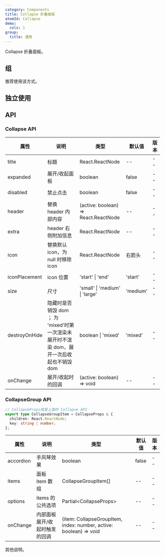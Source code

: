 ```yaml
---
category: Components
title: Collapse 折叠面板
atomId: Collapse
demo:
  cols: 1
group:
  title: 通用
---
```


Collapse 折叠面板。

## 组

推荐使用该方式。

<!-- prettier-ignore -->
<code src="./demo/basic.tsx"></code>
<code src="./demo/expanded.tsx"></code>
<code src="./demo/disabled.tsx"></code>
<code src="./demo/extra.tsx"></code>
<code src="./demo/icon.tsx"></code>
<code src="./demo/icon-placement.tsx"></code>
<code src="./demo/nest.tsx"></code>
<code src="./demo/accordion.tsx"></code>
<code src="./demo/size.tsx"></code>

## 独立使用

<!-- prettier-ignore -->
<code src="./demo/independent.tsx"></code>

## API

### Collapse API

| 属性          | 说明                                                                                       | 类型                                 | 默认值   | 版本 |
| ------------- | ------------------------------------------------------------------------------------------ | ------------------------------------ | -------- | ---- |
| title         | 标题                                                                                       | React.ReactNode                      | --       | --   |
| expanded      | 展开/收起面板                                                                              | boolean                              | false    | --   |
| disabled      | 禁止点击                                                                                   | boolean                              | false    | --   |
| header        | 替换 header 内部内容                                                                       | (active: boolean) => React.ReactNode | --       | --   |
| extra         | header 右侧附加信息                                                                        | React.ReactNode                      | --       | --   |
| icon          | 替换默认 icon，为 null 时移除 icon                                                         | React.ReactNode                      | 右箭头   | --   |
| iconPlacement | icon 位置                                                                                  | 'start' \| 'end'                     | 'start'  | --   |
| size          | 尺寸                                                                                       | 'small' \| 'medium' \| 'large'       | 'medium' | --   |
| destroyOnHide | 隐藏时是否销毁 dom ； 为 'mixed'时第一次渲染未展开时不渲染 dom，展开一次后收起也不销毁 dom | boolean \| 'mixed'                   | 'mixed'  | --   |
| onChange      | 展开/收起时的回调                                                                          | (active: boolean) => void            | --       | --   |

### CollapseGroup API

```typescript
// CollapseProps就是上面的 Collapse API
export type CollapseGroupItem = CollapseProps & {
  children: React.ReactNode;
  key: string | number;
};
```

| 属性      | 说明                          | 类型                                                              | 默认值 | 版本 |
| --------- | ----------------------------- | ----------------------------------------------------------------- | ------ | ---- |
| accordion | 手风琴效果                    | boolean                                                           | false  | --   |
| items     | 面板 item 数组                | CollapseGroupItem[]                                               | --     | --   |
| options   | items 的公共选项              | Partial\<CollapseProps>                                           | --     | --   |
| onChange  | 内部面板展开/收起时触发的回调 | (item: CollapseGroupItem, index: number, active: boolean) => void | --     | --   |

其他说明。
